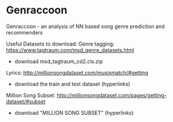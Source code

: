 # Genraccoon
Genraccoon - an analysis of NN based song genre prediction and recommenders

Useful Datasets to download:
Genre tagging: https://www.tagtraum.com/msd_genre_datasets.html 
- download msd_tagtraum_cd2.cls.zip

Lyrics: http://millionsongdataset.com/musixmatch/#getting
- download the train and test dataset (hyperlinks)

Million Song Subset: http://millionsongdataset.com/pages/getting-dataset/#subset
- download "MILLION SONG SUBSET" (hyperlinks)
